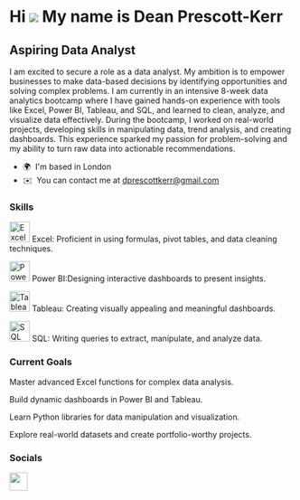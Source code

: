 Hi ![](https://user-images.githubusercontent.com/18350557/176309783-0785949b-9127-417c-8b55-ab5a4333674e.gif) My name is Dean Prescott-Kerr
==========================================================================================================================================

Aspiring Data Analyst
---------------------

I am excited to secure a role as a data analyst. My ambition is to empower businesses to make data-based decisions by identifying opportunities and solving complex problems. I am currently in an intensive 8-week data analytics bootcamp where I have gained hands-on experience with tools like Excel, Power BI, Tableau, and SQL, and learned to clean, analyze, and visualize data effectively. During the bootcamp, I worked on real-world projects, developing skills in manipulating data, trend analysis, and creating dashboards. This experience sparked my passion for problem-solving and my ability to turn raw data into actionable recommendations.

* 🌍  I'm based in London
* ✉️  You can contact me at [dprescottkerr@gmail.com](mailto:dprescottkerr@gmail.com)

### Skills

<p align="left">
<a href="https://www.microsoft.com/en-us/microsoft-365/excel" target="_blank" rel="noreferrer"><img src="https://img.icons8.com/color/48/000000/microsoft-excel-2019.png" width="36" height="36" alt="Excel" /></a>           Excel: Proficient in using formulas, pivot tables, and data cleaning techniques.
  
<a href="https://powerbi.microsoft.com/" target="_blank" rel="noreferrer"><img src="https://img.icons8.com/color/48/000000/power-bi.png" width="36" height="36" alt="Power BI" /></a> Power BI:Designing interactive dashboards to present insights. 
  
<a href="https://www.tableau.com/" target="_blank" rel="noreferrer"><img src="https://img.icons8.com/color/48/000000/tableau-software.png" width="36" height="36" alt="Tableau" /></a>          Tableau: Creating visually appealing and meaningful dashboards.

<a href="https://www.mysql.com/" target="_blank" rel="noreferrer"><img src="https://img.icons8.com/color/48/000000/mysql-logo.png" width="36" height="36" alt="SQL" /></a>    SQL: Writing queries to extract, manipulate, and analyze data.
</p>

### Current Goals

Master advanced Excel functions for complex data analysis.

Build dynamic dashboards in Power BI and Tableau.

Learn Python libraries for data manipulation and visualization.

Explore real-world datasets and create portfolio-worthy projects.





   
### Socials

<p align="left"> <a href="https://www.linkedin.com/in/dean-prescott-kerr-366b00182" target="_blank" rel="noreferrer"> <picture> <source media="(prefers-color-scheme: dark)" srcset="https://raw.githubusercontent.com/danielcranney/readme-generator/main/public/icons/socials/linkedin-dark.svg" /> <source media="(prefers-color-scheme: light)" srcset="https://raw.githubusercontent.com/danielcranney/readme-generator/main/public/icons/socials/linkedin.svg" /> <img src="https://raw.githubusercontent.com/danielcranney/readme-generator/main/public/icons/socials/linkedin.svg" width="32" height="32" /> </picture> </a></p>

